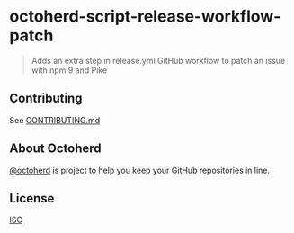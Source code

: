 # octoherd-script-release-workflow-patch

> Adds an extra step in release.yml GitHub workflow to patch an issue with npm 9 and Pike

## Contributing

See [CONTRIBUTING.md](CONTRIBUTING.md)

## About Octoherd

[@octoherd](https://github.com/octoherd/) is project to help you keep your GitHub repositories in line.

## License

[ISC](LICENSE.md)
